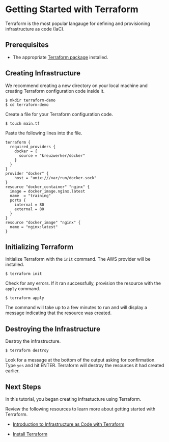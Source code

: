 # Getting Started with Terraform

Terraform is the most popular langauge for defining and provisioning infrastructure as code (IaC).

## Prerequisites

* The appropriate [Terraform package](https://www.terraform.io/downloads.html) installed.


## Creating Infrastructure

We recommend creating a new directory on your local machine and creating Terraform configuration code inside it.

```shell
$ mkdir terraform-demo
$ cd terraform-demo
```

Create a file for your Terraform configuration code.

```shell
$ touch main.tf
```

Paste the following lines into the file.

```hcl
terraform {
  required_providers {
    docker = {
      source = "kreuzwerker/docker"
    }
  }
}
provider "docker" {
    host = "unix:///var/run/docker.sock"
}
resource "docker_container" "nginx" {
  image = docker_image.nginx.latest
  name  = "training"
  ports {
    internal = 80
    external = 80
  }
}
resource "docker_image" "nginx" {
  name = "nginx:latest"
}
```

## Initializing Terraform

Initialize Terraform with the `init` command. The AWS provider will be installed. 

```shell
$ terraform init
```

Check for any errors. If it ran successfully, provision the resource with the `apply` command.

```shell
$ terraform apply
```

The command will take up to a few minutes to run and will display a message indicating that the resource was created.

## Destroying the Infrastructure

Destroy the infrastructure.

```shell
$ terraform destroy
```

Look for a message at the bottom of the output asking for confirmation. Type `yes` and hit ENTER. Terraform will destroy the resources it had created earlier.

## Next Steps

In this tutorial, you began creating infrastucture using Terraform.

Review the following resources to learn more about getting started with Terraform.

* [Introduction to Infrastructure as Code with Terraform](https://learn.hashicorp.com/tutorials/terraform/infrastructure-as-code?in=terraform/certification-associate-tutorials)

* [Install Terraform](https://learn.hashicorp.com/tutorials/terraform/install-cli?in=terraform/certification-associate-tutorials)
